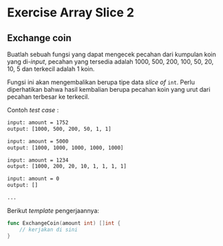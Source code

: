 # Exercise Array Slice 2

## Exchange coin

Buatlah sebuah fungsi yang dapat mengecek pecahan dari kumpulan koin yang di-_input_, pecahan yang tersedia adalah 1000, 500, 200, 100, 50, 20, 10, 5 dan terkecil adalah 1 koin.

Fungsi ini akan mengembalikan berupa tipe data _slice of_ `int`. Perlu diperhatikan bahwa hasil kembalian berupa pecahan koin yang urut dari pecahan terbesar ke terkecil.

Contoh _test case_ :

```txt
input: amount = 1752
output: [1000, 500, 200, 50, 1, 1]

input: amount = 5000
output: [1000, 1000, 1000, 1000, 1000]

input: amount = 1234
output: [1000, 200, 20, 10, 1, 1, 1, 1]

input: amount = 0
output: []

...
```

Berikut _template_ pengerjaannya:

```go
func ExchangeCoin(amount int) []int {
    // kerjakan di sini
}
```
